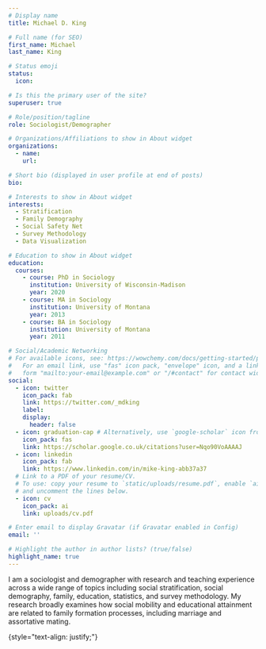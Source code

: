 ```yaml
---
# Display name
title: Michael D. King

# Full name (for SEO)
first_name: Michael
last_name: King

# Status emoji
status:
  icon:

# Is this the primary user of the site?
superuser: true

# Role/position/tagline
role: Sociologist/Demographer

# Organizations/Affiliations to show in About widget
organizations:
  - name: 
    url:

# Short bio (displayed in user profile at end of posts)
bio: 

# Interests to show in About widget
interests:
  - Stratification
  - Family Demography
  - Social Safety Net
  - Survey Methodology
  - Data Visualization

# Education to show in About widget
education:
  courses:
    - course: PhD in Sociology
      institution: University of Wisconsin-Madison
      year: 2020
    - course: MA in Sociology
      institution: University of Montana
      year: 2013
    - course: BA in Sociology
      institution: University of Montana
      year: 2011

# Social/Academic Networking
# For available icons, see: https://wowchemy.com/docs/getting-started/page-builder/#icons
#   For an email link, use "fas" icon pack, "envelope" icon, and a link in the
#   form "mailto:your-email@example.com" or "/#contact" for contact widget.
social:
  - icon: twitter
    icon_pack: fab
    link: https://twitter.com/_mdking
    label:
    display:
      header: false
  - icon: graduation-cap # Alternatively, use `google-scholar` icon from `ai` icon pack
    icon_pack: fas
    link: https://scholar.google.co.uk/citations?user=Nqo90VoAAAAJ
  - icon: linkedin
    icon_pack: fab
    link: https://www.linkedin.com/in/mike-king-abb37a37
  # Link to a PDF of your resume/CV.
  # To use: copy your resume to `static/uploads/resume.pdf`, enable `ai` icons in `params.yaml`,
  # and uncomment the lines below.
  - icon: cv
    icon_pack: ai
    link: uploads/cv.pdf

# Enter email to display Gravatar (if Gravatar enabled in Config)
email: ''

# Highlight the author in author lists? (true/false)
highlight_name: true
---
```


I am a sociologist and demographer with research and teaching experience across a wide range of topics including social stratification, social demography, family, education, statistics, and survey methodology. My research broadly examines how social mobility and educational attainment are related to family formation processes, including marriage and assortative mating. 

{style="text-align: justify;"}
